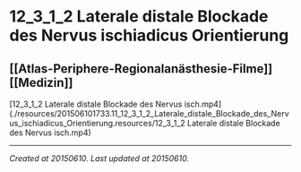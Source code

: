 # 12_3_1_2 Laterale distale Blockade des Nervus ischiadicus Orientierung
 [[Atlas-Periphere-Regionalanästhesie-Filme]] [[Medizin]] 
---



[12\_3\_1\_2 Laterale distale Blockade des Nervus isch.mp4](./resources/201506101733.11_12_3_1_2_Laterale_distale_Blockade_des_Nervus_ischiadicus_Orientierung.resources/12_3_1_2 Laterale distale Blockade des Nervus isch.mp4)

---

_Created at 20150610._
_Last updated at 20150610._



